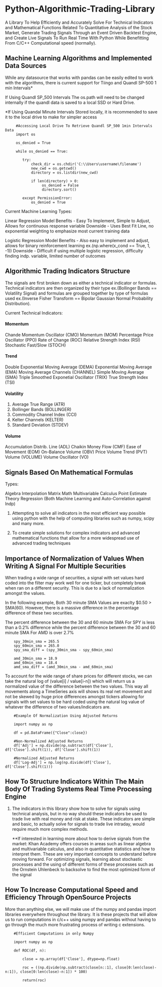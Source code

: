 # Python-Algorithmic-Trading-Library

A Library To Help Efficiently and Accurately Solve For Technical Indicators and Mathematical Functions Related To Quantitative Analysis of the Stock Market, Generate Trading Signals Through an Event Driven Backtest Engine, and Create Live Signals To Run Real Time With Python While Benefitting From C/C++ Computational speed (normally).



## Machine Learning Algorithms and Implemented Data Sources

While any datasource that works with pandas can be easily edited to work with the algorithms, there is current support
for Tiingo and Quandl SP-500 1 min Intervals*

If Using Quandl SP_500 Intervals The os.path will need to be changed internally if the quandl data is saved to a local
SSD or Hard Drive. 

*If Using Quandal Minute Intervals Stored locally, it is recommended to save it to the local drive to make for simpler access

         #Accessing Local Drive To Retrieve Quandl SP_500 1min Intervals Data
         import os
         
         os_denied = True
         
         while os_denied == True:
         
            try:      
                check_dir = os.chdir('C:\\Users\username\filename')
                new_cwd = os.getcwd()
                directory = os.listdir(new_cwd)
                
                if len(directory) > 0:
                     os_denied = False 
                     directory.sort()
                     
            except PermissionError:
                os_denied = True
             





Current Machine Learning Types:

Linear Regression Model
   Benefits - Easy To Implement, Simple to Adjust, Allows for continuous response variable
   Downside - Uses Best Fit Line, no exponential weighting to emphasize most current training data
   
Logistic Regression Model
   Benefits - Also easy to implement and adjust, allows for binary reinforcement learning ex.(np.where(x_cond == True, 1, -1))
   Downside - Difficult if using multiple logistic regression, difficulty finding indp. variable, limited number of outcomes



## Algorithmic Trading Indicators Structure

The signals are first broken down as either a technical indicator or formulas. Technical indicators are then
organized by their type ex.(Bollinger Bands == Volatility Signal) and formulas are grouped together by type of 
formulas used ex.(Inverse Fisher Transform == Bipolar Gaussian Normal Probability Distribution).

Current Technical Indicators:


#### Momentum
Chande Momentum Oscillator (CMO)
Momentum (MOM)
Percentage Price Oscillator (PPO)
Rate of Change (ROC)
Relative Strength Index (RSI)
Stochastic Fast/Slow (STOCH)

#### Trend
Double Exponential Moving Average (DEMA)
Exponential Moving Average (EMA)
Moving Average Channels (CHANNEL)
Simple Moving Average (SMA)
Triple Smoothed Exponetial Oscillator (TRIX)
True Strength Index (TSI)

#### Volatility
1. Average True Range (ATR)
2. Bollinger Bands (BOLLINGER)
3. Commodity Channel Index (CCI)
4. Kelter Channels (KELTER)
5. Standard Deviation (STDEV)

#### Volume
Accumulation Distrib. Line (ADL)
Chaikin Money Flow (CMF)
Ease of Movement (EOM)
On-Balance Volume (OBV)
Price Volume Trend (PVT)
Volume (VOLUME)
Volume Oscillator (VO)



## Signals Based On Mathematical Formulas

Types: 

Algebra
Interpolation
Matrix Math
Multivariable Calculus
Point Estimate Theory
Regression (Both Machine Learning and Auto-Correlation against Indp)


   

1.  Attempting to solve all indicators in the most efficient way possible using python with the help of computing libraries
    such as numpy, scipy and many more. 
    
2. To create simple solutions for complex indicators and advanced mathematical functions that allow for a more 
   widespread use of advanced trading techniques
   
## Importance of Normalization of Values When Writing A Signal For Multiple Securities
When trading a wide range of securities, a signal with set values hard coded into the filter may work well for one
ticker, but completely break when ran on a different security. This is due to a lack of normalization amongst the values.

In the following example, Both 30 minute SMA Values are exaclty $0.50 > SMA(60). However, there is a massive difference in the percentage difference of these two securities. 

The percent difference between the 30 and 60 minute SMA For SPY is less than a 0.2% difference while
the percent difference between the 30 and 60 minute SMA For AMD is over 2.7%
        
        spy_30min_sma = 265.5
        spy_60min_sma = 265.0        
        spy_sma_diff = (spy_30min_sma - spy_60min_sma)
        
        amd_30min_sma = 18.9
        amd_60min_sma = 18.4
        amd_sma_diff = (amd_30min_sma - amd_60min_sma)

To account for the wide range of share prices for different stocks, we can take the natural log of (value[i] / value[i-n])
which will return us a normalized value of the difference between the two values. This way all movements along a TimeSeries
axis will shows its real net movement and not be skewed by huge price differences amongst tickers allowing for signals 
with set values to be hard coded using the natural log value of whatever the difference of two values/indicators are.

        #Example Of Normalization Using Adjusted Returns
        
        import numpy as np
        
        df = pd.DataFrame({"Close":close})
       
        #Non-Normalized Adjusted Returns
        df['Adj'] = np.divide(np.subtract(df['Close'], df['Close'].shift(1)), df['Close'].shift(1))
        
        #Normalized Adjusted Returns
        df['Log-Adj'] = np.log(np.divide(df['Close'], df['Close'].shift(1)))
        
        

        
        
        
        
        
        
        

        


## How To Structure Indicators Within The Main Body Of Trading Systems Real Time Processing Engine

1. The indicators in this library show how to solve for signals using technical analysis, but in no way
   should these indicators be used to trade live with real money and risk at stake. These indicators are simple
   and basic, to actually solve for signals to trade live intraday, would require much more complex methods.
   
   **If interested in learning more about how to derive signals from the market:
     Khan Academy offers courses in areas such as linear algebra and multivariable calculus, and also in quantitative 
     statistics and how to interpret them. These are very important concepts to understand before moving forward. 
     For optimizing signals, learning about stochastic processes and the using of different forms of these processes 
     such as the Ornstein Uhlenbeck to backsolve to find the most optimized form of the signal
     
     
 ## How To Increase Computational Speed and Efficiency Through OpenSource Projects
 
 More than anything else, we will make use of the numpy and pandas import libraries everywhere throughout the library.
 It is these projects that will allow us to run computations in c/c++ using numpy and pandas without having to go through
 the much more frustrating process of writing c extensions.
 
 
        #Efficient Computations in only Numpy

        import numpy as np
        
        def ROC(df, n):
        
            close = np.array(df['Close'], dtype=np.float)
            
            roc = ((np.divide(np.subtract(close[n::1], close[0:len(close)-n:1]), close[0:len(close)-n:1]) * 100)
            
            return(roc)
        
        
        
        
        
        
        
        
        

        
        
        

        
        
        
        
        
        
        
        
        
       
        
        
         
          
 


